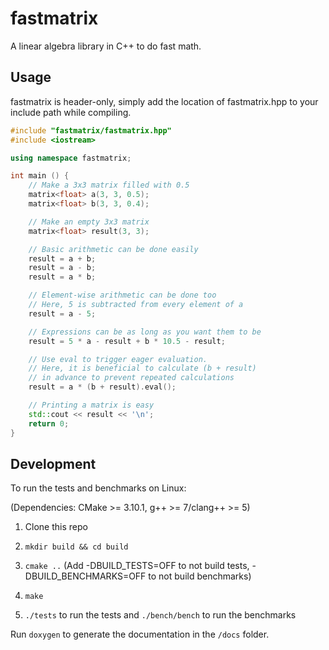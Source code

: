 # fastmatrix

A linear algebra library in C++ to do fast math.

## Usage

fastmatrix is header-only, simply add the location of fastmatrix.hpp to your include path while compiling.

```cpp
#include "fastmatrix/fastmatrix.hpp"
#include <iostream>

using namespace fastmatrix;

int main () {
	// Make a 3x3 matrix filled with 0.5
	matrix<float> a(3, 3, 0.5);
	matrix<float> b(3, 3, 0.4);

	// Make an empty 3x3 matrix
	matrix<float> result(3, 3);

	// Basic arithmetic can be done easily
	result = a + b;
	result = a - b;
	result = a * b;

	// Element-wise arithmetic can be done too
	// Here, 5 is subtracted from every element of a
	result = a - 5;

	// Expressions can be as long as you want them to be
	result = 5 * a - result + b * 10.5 - result;

	// Use eval to trigger eager evaluation.
	// Here, it is beneficial to calculate (b + result)
	// in advance to prevent repeated calculations
	result = a * (b + result).eval();

	// Printing a matrix is easy
	std::cout << result << '\n';
	return 0;
}
```

## Development

To run the tests and benchmarks on Linux:

(Dependencies: CMake >= 3.10.1, g++ >= 7/clang++ >= 5)

1. Clone this repo

2. `mkdir build && cd build`

3. `cmake ..` (Add -DBUILD_TESTS=OFF to not build tests, -DBUILD_BENCHMARKS=OFF to not build benchmarks)

4. `make`

5. `./tests` to run the tests and `./bench/bench` to run the benchmarks

Run `doxygen` to generate the documentation in the `/docs` folder.

